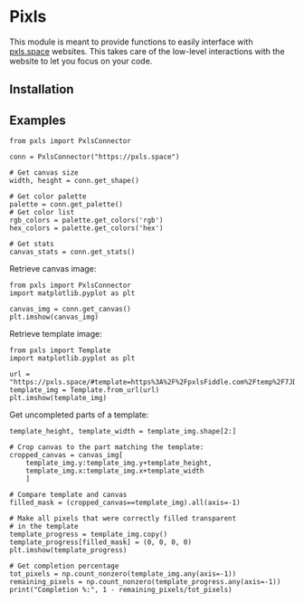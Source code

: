 # Pixls

This module is meant to provide functions to easily interface
with [pxls.space](https://github.com/pxlsspace/Pxls) websites. This takes care of the low-level interactions with
the website to let you focus on your code.

## Installation


## Examples
```
from pxls import PxlsConnector

conn = PxlsConnector("https://pxls.space")

# Get canvas size
width, height = conn.get_shape()

# Get color palette
palette = conn.get_palette()
# Get color list
rgb_colors = palette.get_colors('rgb')
hex_colors = palette.get_colors('hex')

# Get stats
canvas_stats = conn.get_stats()
```

Retrieve canvas image:
```
from pxls import PxlsConnector
import matplotlib.pyplot as plt

canvas_img = conn.get_canvas()
plt.imshow(canvas_img)
```

Retrieve template image:
```
from pxls import Template
import matplotlib.pyplot as plt

url = "https://pxls.space/#template=https%3A%2F%2FpxlsFiddle.com%2Ftemp%2F7JDiwX&tw=192&oo=1&ox=1131&oy=915&x=1217&y=971&scale=4.2"
template_img = Template.from_url(url)
plt.imshow(template_img)
```

Get uncompleted parts of a template:
```
template_height, template_width = template_img.shape[2:]

# Crop canvas to the part matching the template:
cropped_canvas = canvas_img[
    template_img.y:template_img.y+template_height,
    template_img.x:template_img.x+template_width
    ]

# Compare template and canvas
filled_mask = (cropped_canvas==template_img).all(axis=-1)

# Make all pixels that were correctly filled transparent
# in the template
template_progress = template_img.copy()
template_progress[filled_mask] = (0, 0, 0, 0)
plt.imshow(template_progress)

# Get completion percentage
tot_pixels = np.count_nonzero(template_img.any(axis=-1))
remaining_pixels = np.count_nonzero(template_progress.any(axis=-1))
print("Completion %:", 1 - remaining_pixels/tot_pixels)
```